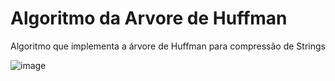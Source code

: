 # Algoritmo da Arvore de Huffman
Algoritmo que implementa a árvore de Huffman para compressão de Strings

![image](https://user-images.githubusercontent.com/54067766/203120673-20cdb5b8-8227-49c6-8794-23dff781896a.png)
